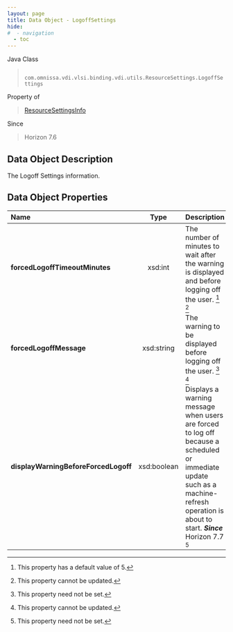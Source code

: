 ```yaml
---
layout: page
title: Data Object - LogoffSettings
hide:
#  - navigation
  - toc
---
```






Java Class
> ` com.omnissa.vdi.vlsi.binding.vdi.utils.ResourceSettings.LogoffSettings`

Property of
> [ResourceSettingsInfo](vdi.utils.ResourceSettings.ResourceSettingsInfo.md#field_detail)

Since
> Horizon 7.6


## Data Object Description

The Logoff Settings information.

## Data Object Properties

 Name | Type | Description
:---|:---:|:---
**forcedLogoffTimeoutMinutes**|  xsd:int|  The number of minutes to wait after the warning is displayed and before logging off the user. [^164] [^2]
**forcedLogoffMessage**|  xsd:string|  The warning to be displayed before logging off the user. [^1] [^2]
**displayWarningBeforeForcedLogoff**|  xsd:boolean|  Displays a warning message when users are forced to log off because a scheduled or immediate update such as a machine-refresh operation is about to start.  **_Since_** Horizon 7.7 [^1]


 


[^1]: This property need not be set.
[^2]: This property cannot be updated.
[^164]: This property has a default value of 5.